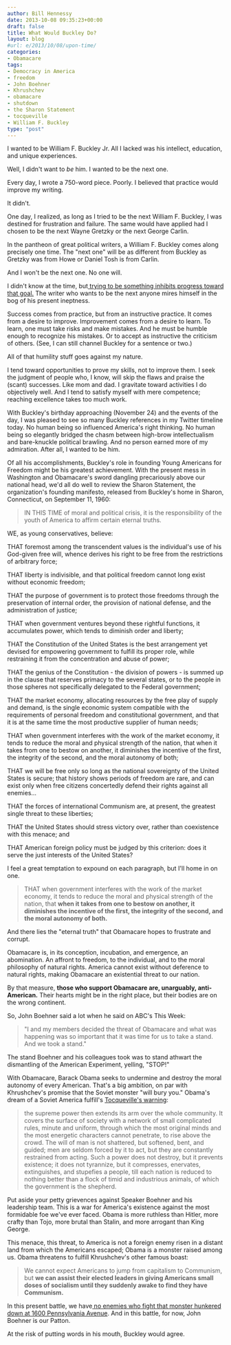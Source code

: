 ```yaml
---
author: Bill Hennessy
date: 2013-10-08 09:35:23+00:00
draft: false
title: What Would Buckley Do?
layout: blog
#url: e/2013/10/08/upon-time/
categories:
- Obamacare
tags:
- Democracy in America
- freedom
- John Boehner
- Khrushchev
- obamacare
- shutdown
- the Sharon Statement
- tocqueville
- William F. Buckley
type: "post"
---
```


I wanted to be William F. Buckley Jr. All I lacked was his intellect, education, and unique experiences.

Well, I didn't want to _be_ him. I wanted to be the next one.

Every day, I wrote a 750-word piece. Poorly. I believed that practice would improve my writing.

It didn't.

One day, I realized, as long as I tried to be the next William F. Buckley, I was destined for frustration and failure. The same would have applied had I chosen to be the next Wayne Gretzky or the next George Carlin.

In the pantheon of great political writers, a William F. Buckley comes along precisely one time. The "next one" will be as different from Buckley as Gretzky was from Howe or Daniel Tosh is from Carlin.

And I won't be the next one. No one will.

I didn't know at the time, but[ trying to be something inhibits progress toward that goal.](https://hennessysview.com/2013/02/28/ambition-comes-in-good-and-bad-flavors/) The writer who wants to be the next anyone mires himself in the bog of his present ineptness.

Success comes from practice, but from an instructive practice. It comes from a desire to improve. Improvement comes from a desire to learn. To learn, one must take risks and make mistakes. And he must be humble enough to recognize his mistakes. Or to accept as instructive the criticism of others. (See, I can still channel Buckley for a sentence or two.)

All of that humility stuff goes against my nature.

I tend toward opportunities to prove my skills, not to improve them. I seek the judgment of people who, I know, will skip the flaws and praise the (scant) successes. Like mom and dad. I gravitate toward activities I do objectively well. And I tend to satisfy myself with mere competence; reaching excellence takes too much work.

With Buckley's birthday approaching (November 24) and the events of the day, I was pleased to see so many Buckley references in my Twitter timeline today. No human being so influenced America's right thinking. No human being so elegantly bridged the chasm between high-brow intellectualism and bare-knuckle political brawling. And no person earned more of my admiration. After all, I wanted to be him.

Of all his accomplishments, Buckley's role in founding Young Americans for Freedom might be his greatest achievement. With the present mess in Washington and Obamacare's sword dangling precariously above our national head, we'd all do well to review the Sharon Statement, the organization's founding manifesto, released from Buckley's home in Sharon, Connecticut, on September 11, 1960:


> IN THIS TIME of moral and political crisis, it is the responsibility of the youth of America to affirm certain eternal truths.

WE, as young conservatives, believe:

THAT foremost among the transcendent values is the individual's use of his God-given free will, whence derives his right to be free from the restrictions of arbitrary force;

THAT liberty is indivisible, and that political freedom cannot long exist without economic freedom;

THAT the purpose of government is to protect those freedoms through the preservation of internal order, the provision of national defense, and the administration of justice;

THAT when government ventures beyond these rightful functions, it accumulates power, which tends to diminish order and liberty;

THAT the Constitution of the United States is the best arrangement yet devised for empowering government to fulfill its proper role, while restraining it from the concentration and abuse of power;

THAT the genius of the Constitution - the division of powers - is summed up in the clause that reserves primacy to the several states, or to the people in those spheres not specifically delegated to the Federal government;

THAT the market economy, allocating resources by the free play of supply and demand, is the single economic system compatible with the requirements of personal freedom and constitutional government, and that it is at the same time the most productive supplier of human needs;

THAT when government interferes with the work of the market economy, it tends to reduce the moral and physical strength of the nation, that when it takes from one to bestow on another, it diminishes the incentive of the first, the integrity of the second, and the moral autonomy of both;

THAT we will be free only so long as the national sovereignty of the United States is secure; that history shows periods of freedom are rare, and can exist only when free citizens concertedly defend their rights against all enemies…

THAT the forces of international Communism are, at present, the greatest single threat to these liberties;

THAT the United States should stress victory over, rather than coexistence with this menace; and

THAT American foreign policy must be judged by this criterion: does it serve the just interests of the United States?


I feel a great temptation to expound on each paragraph, but I'll home in on one.


> THAT when government interferes with the work of the market economy, it tends to reduce the moral and physical strength of the nation, that **when it takes from one to bestow on another, it diminishes the incentive of the first, the integrity of the second, and the moral autonomy of both.**


And there lies the "eternal truth" that Obamacare hopes to frustrate and corrupt.

Obamacare is, in its conception, incubation, and emergence, an abomination. An affront to freedom, to the individual, and to the moral philosophy of natural rights. America cannot exist without deference to natural rights, making Obamacare an existential threat to our nation.

By that measure, **those who support Obamacare are, unarguably, anti-American.** Their hearts might be in the right place, but their bodies are on the wrong continent.

So, John Boehner said a lot when he said on ABC's This Week:


> "I and my members decided the threat of Obamacare and what was happening was so important that it was time for us to take a stand. And we took a stand."


The stand Boehner and his colleagues took was to stand athwart the dismantling of the American Experiment, yelling, "STOP!"

With Obamacare, Barack Obama seeks to undermine and destroy the moral autonomy of every American. That's a big ambition, on par with Khrushchev's promise that the Soviet monster "will bury you." Obama's dream of a Soviet America fulfill's [Tocqueville's warning](https://xroads.virginia.edu/~HYPER/DETOC/ch4_06.htm):


> the supreme power then extends its arm over the whole community. It covers the surface of society with a network of small complicated rules, minute and uniform, through which the most original minds and the most energetic characters cannot penetrate, to rise above the crowd. The will of man is not shattered, but softened, bent, and guided; men are seldom forced by it to act, but they are constantly restrained from acting. Such a power does not destroy, but it prevents existence; it does not tyrannize, but it compresses, enervates, extinguishes, and stupefies a people, till each nation is reduced to nothing better than a flock of timid and industrious animals, of which the government is the shepherd.


Put aside your petty grievences against Speaker Boehner and his leadership team. This is a war for America's existence against the most formidable foe we've ever faced. Obama is more ruthless than Hitler, more crafty than Tojo, more brutal than Stalin, and more arrogant than King George.

This menace, this threat, to America is not a foreign enemy risen in a distant land from which the Americans escaped; Obama is a monster raised among us. Obama threatens to fulfill Khrushchev's other famous boast:


> We cannot expect Americans to jump from capitalism to Communism, but **we can assist their elected leaders in giving Americans small doses of socialism until they suddenly awake to find they have Communism.**


In this present battle, we have[ no enemies who fight that monster hunkered down at 1600 Pennsylvania Avenue](https://hennessysview.com/2013/10/07/know-fight/). And in this battle, for now, John Boehner is our Patton.

At the risk of putting words in his mouth, Buckley would agree.
